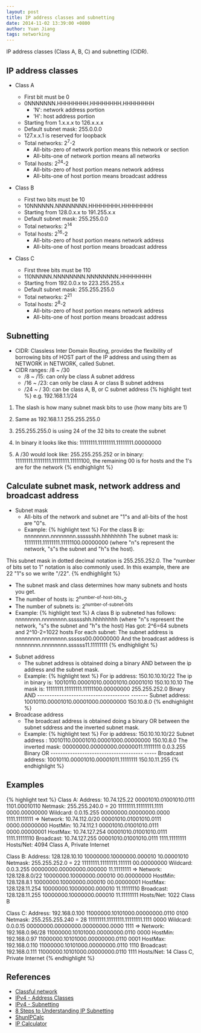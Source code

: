 ```yaml
---
layout: post
title: IP address classes and subnetting
date: 2014-11-02 13:39:00 +0800
author: Yuan Jiang
tags: networking
---
```


IP address classes (Class A, B, C) and subnetting (CIDR).

## IP address classes
- Class A
  + First bit must be 0
  + 0NNNNNNN.HHHHHHHH.HHHHHHHH.HHHHHHHH
    - 'N': network address portion
    - 'H': host address portion
  + Starting from 1.x.x.x to 126.x.x.x
  + Default subnet mask: 255.0.0.0
  + 127.x.x.1 is reserved for loopback
  + Total networks: 2<sup>7</sup>-2
    - All-bits-zero of network portion means this network or section
    - All-bits-one of network portion means all networks
  + Total hosts: 2<sup>24</sup>-2
    - All-bits-zero of host portion means network address
    - All-bits-one of host portion means broadcast address

- Class B
  + First two bits must be 10
  + 10NNNNNN.NNNNNNNN.HHHHHHHH.HHHHHHHH
  + Starting from 128.0.x.x to 191.255.x.x
  + Default subnet mask: 255.255.0.0
  + Total networks: 2<sup>14</sup>
  + Total hosts: 2<sup>16</sup>-2
    - All-bits-zero of host portion means network address
    - All-bits-one of host portion means broadcast address

- Class C
  + First three bits must be 110
  + 110NNNNN.NNNNNNNN.NNNNNNNN.HHHHHHHH
  + Starting from 192.0.0.x to 223.255.255.x
  + Default subnet mask: 255.255.255.0
  + Total networks: 2<sup>21</sup>
  + Total hosts: 2<sup>8</sup>-2
    - All-bits-zero of host portion means network address
    - All-bits-one of host portion means broadcast address

## Subnetting
- CIDR: Classless Inter Domain Routing, provides the flexibility of borrowing bits of HOST part of the IP address and using them as NETWORK in NETWORK, called Subnet.
- CIDR ranges: /8 ~ /30
  + /8 ~ /15: can only be class A subnet address
  + /16 ~ /23: can only be class A or class B subnet address
  + /24 ~ / 30: can be class A, B, or C subnet address
{% highlight text %}
e.g. 192.168.1.1/24

1) The slash is how many subnet mask bits to use (how many bits are 1)

2) Same as 192.168.1.1 255.255.255.0

3) 255.255.255.0 is using 24 of the 32 bits to create the subnet

4) In binary it looks like this:
   11111111.11111111.11111111.00000000

5) A /30 would look like: 255.255.255.252 or in binary:
   11111111.11111111.11111111.11111100, the remaining 00 is for hosts and the
   1's are for the network
{% endhighlight %}

## Calculate subnet mask, network address and broadcast address
- Subnet mask
  + All-bits of the network and subnet are "1"s and all-bits of the host are "0"s.
  + Example:
{% highlight text %}
For the class B ip:	nnnnnnnn.nnnnnnnn.sssssshh.hhhhhhhh
The subnet mask is:	11111111.11111111.11111100.00000000
(where "n"s represent the network, "s"s the subnet and "h"s the host).

This subnet mask in dotted decimal notation is 255.255.252.0.
The "number of bits set to 1" notation is also commonly used.
In this example, there are 22 "1"s so we write "/22".
{% endhighlight %}
  + The subnet mask and class determines how many subnets and hosts you get.
  + The number of hosts is: 2<sup>number-of-host-bits</sup>-2
  + The number of subnets is: 2<sup>number-of-subnet-bits</sup>
  + Example:
{% highlight text %}
A class B ip subneted has follows: nnnnnnnn.nnnnnnnn.sssssshh.hhhhhhhh
(where "n"s represent the network, "s"s the subnet and "h"s the host)
Has got: 2^6=64 subnets and 2^10-2=1022 hosts
For each subnet:
The subnet address is nnnnnnnn.nnnnnnnn.ssssss00.00000000
And the broadcast address is nnnnnnnn.nnnnnnnn.ssssss11.11111111
{% endhighlight %}
- Subnet address
  + The subnet address is obtained doing a binary AND between the ip address and the subnet mask.
  + Example:
{% highlight text %}
For ip address: 150.10.10.10/22
The ip in binary is:	10010110.00001010.00001010.00001010	150.10.10.10
The mask is:	        11111111.11111111.11111100.00000000	255.255.252.0
Binary AND	        --------------------------------------	-------
Subnet address:	      10010110.00001010.00001000.00000000	150.10.8.0
{% endhighlight %}
- Broadcase address
  + The broadcast address is obtained doing a binary OR between the subnet sddress and the inverted subnet mask.
  + Example:
{% highlight text %}
For ip address: 150.10.10.10/22
Subnet address :	  10010110.00001010.00001000.00000000	150.10.8.0
The inverted mask:	00000000.00000000.00000011.11111111	0.0.3.255
Binary OR	        --------------------------------------	-----
Broadcast address:  10010110.00001010.00001011.11111111	150.10.11.255
{% endhighlight %}

## Examples
{% highlight text %}
Class A:
Address:   10.74.125.22         00001010.01001010.0111 1101.00010110
Netmask:   255.255.240.0 = 20   11111111.11111111.1111 0000.00000000
Wildcard:  0.0.15.255           00000000.00000000.0000 1111.11111111
=>
Network:   10.74.112.0/20       00001010.01001010.0111 0000.00000000
HostMin:   10.74.112.1          00001010.01001010.0111 0000.00000001
HostMax:   10.74.127.254        00001010.01001010.0111 1111.11111110
Broadcast: 10.74.127.255        00001010.01001010.0111 1111.11111111
Hosts/Net: 4094                  Class A, Private Internet

Class B:
Address:   128.128.10.10        10000000.10000000.000010 10.00001010
Netmask:   255.255.252.0 = 22   11111111.11111111.111111 00.00000000
Wildcard:  0.0.3.255            00000000.00000000.000000 11.11111111
=>
Network:   128.128.8.0/22       10000000.10000000.000010 00.00000000
HostMin:   128.128.8.1          10000000.10000000.000010 00.00000001
HostMax:   128.128.11.254       10000000.10000000.000010 11.11111110
Broadcast: 128.128.11.255       10000000.10000000.000010 11.11111111
Hosts/Net: 1022                  Class B

Class C:
Address:   192.168.0.100        11000000.10101000.00000000.0110 0100
Netmask:   255.255.255.240 = 28 11111111.11111111.11111111.1111 0000
Wildcard:  0.0.0.15             00000000.00000000.00000000.0000 1111
=>
Network:   192.168.0.96/28      11000000.10101000.00000000.0110 0000
HostMin:   192.168.0.97         11000000.10101000.00000000.0110 0001
HostMax:   192.168.0.110        11000000.10101000.00000000.0110 1110
Broadcast: 192.168.0.111        11000000.10101000.00000000.0110 1111
Hosts/Net: 14                    Class C, Private Internet
{% endhighlight %}

## References
- [Classful network](https://en.wikipedia.org/wiki/Classful_network)
- [IPv4 - Address Classes](http://www.tutorialspoint.com/ipv4/ipv4_address_classes.htm)
- [IPv4 - Subnetting](http://www.tutorialspoint.com/ipv4/ipv4_subnetting.htm)
- [8 Steps to Understanding IP Subnetting](https://www.techopedia.com/6/28587/internet/8-steps-to-understanding-ip-subnetting)
- [ShunIPCalc](http://www.shunsoft.net/ipcalc/help/index.html)
- [IP Calculator](http://jodies.de/ipcalc)
